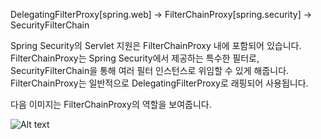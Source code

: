 DelegatingFilterProxy[spring.web] -> FilterChainProxy[spring.security] -> SecurityFilterChain



Spring Security의 Servlet 지원은 FilterChainProxy 내에 포함되어 있습니다. 
FilterChainProxy는 Spring Security에서 제공하는 특수한 필터로, SecurityFilterChain을 통해 여러 필터 인스턴스로 위임할 수 있게 해줍니다. 
FilterChainProxy는 일반적으로 DelegatingFilterProxy로 래핑되어 사용됩니다.

다음 이미지는 FilterChainProxy의 역할을 보여줍니다.

![Alt text](https://docs.spring.io/spring-security/reference/_images/servlet/architecture/filterchainproxy.png)